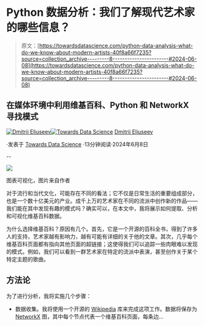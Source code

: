 # Python 数据分析：我们了解现代艺术家的哪些信息？

> 原文：[https://towardsdatascience.com/python-data-analysis-what-do-we-know-about-modern-artists-40f8a66f7235?source=collection_archive---------8-----------------------#2024-06-08](https://towardsdatascience.com/python-data-analysis-what-do-we-know-about-modern-artists-40f8a66f7235?source=collection_archive---------8-----------------------#2024-06-08)

## 在媒体环境中利用维基百科、Python 和 NetworkX 寻找模式

[](https://dmitryelj.medium.com/?source=post_page---byline--40f8a66f7235--------------------------------)[![Dmitrii Eliuseev](../Images/7c48f0c016930ead59ddb785eaf3e0e6.png)](https://dmitryelj.medium.com/?source=post_page---byline--40f8a66f7235--------------------------------)[](https://towardsdatascience.com/?source=post_page---byline--40f8a66f7235--------------------------------)[![Towards Data Science](../Images/a6ff2676ffcc0c7aad8aaf1d79379785.png)](https://towardsdatascience.com/?source=post_page---byline--40f8a66f7235--------------------------------) [Dmitrii Eliuseev](https://dmitryelj.medium.com/?source=post_page---byline--40f8a66f7235--------------------------------)

·发表于 [Towards Data Science](https://towardsdatascience.com/?source=post_page---byline--40f8a66f7235--------------------------------) ·13分钟阅读·2024年6月8日

--

![](../Images/c593136c84dca007ff7691b7ee354eaf.png)

图表可视化，图片来自作者

对于流行和当代文化，可能存在不同的看法；它不仅是日常生活的重要组成部分，也是一个数十亿美元的产业。成千上万的艺术家在不同的流派中创作新的作品——我们能在其中发现有趣的模式吗？确实可以，在本文中，我将展示如何提取、分析和可视化维基百科数据。

为什么选择维基百科？原因有几个。首先，它是一个开源的百科全书，得到了许多人的支持，艺术家越有影响力，越有可能有详细的关于他的文章。其次，几乎每个维基百科页面都有指向其他页面的超链接；这使得我们可以追踪一些肉眼难以发现的模式。例如，我们可以看到一群艺术家在特定的流派中表演，甚至创作关于某个特定主题的歌曲。

## 方法论

为了进行分析，我将实施几个步骤：

+   数据收集。我将使用一个开源的 [Wikipedia](https://github.com/goldsmith/Wikipedia) 库来完成这项工作。数据将保存为 [NetworkX](https://github.com/networkx/networkx) 图，其中每个节点代表一个维基百科页面，每条边...
